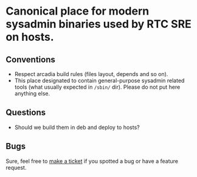 # Canonical place for modern sysadmin binaries used by RTC SRE on hosts.

## Conventions

- Respect arcadia build rules (files layout, depends and so on).
- This place designated to contain general-purpose sysadmin related tools (what
  usually expected in `/sbin/` dir). Please do not put here anything else.

## Questions

- Should we build them in deb and deploy to hosts?

## Bugs

Sure, feel free to [make a ticket](https://st.yandex-team.ru/createTicket?type=1&assignee=priority=2&tags=rtc-sbin&queue=RUNTIMECLOUD)
if you spotted a bug or have a feature request.
